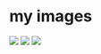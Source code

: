 <!DOCTYPE html>

<html>
<head>
  <meta http-equiv="CONTENT-TYPE" content="text/html; charset=UTF-8">
  <title>images</title>
</head>
<body>
  <h1>my images</h1>
  <img src="img/a1.png">
   <img src="img/b1.png">
   <img src="img/c1.png">
  
</body>
</html>


